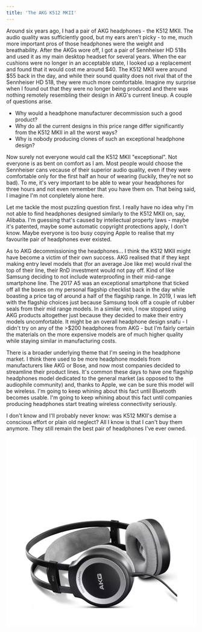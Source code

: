 ```yaml
---
title: 'The AKG K512 MKII'
---
```


Around six years ago, I had a pair of AKG headphones - the K512 MKII. The audio quality was sufficiently good, but my ears aren't picky - to me, much more important pros of those headphones were the weight and breathability. After the AKGs wore off, I got a pair of Sennheiser HD 518s and used it as my main desktop headset for several years. When the ear cushions were no longer in an acceptable state, l looked up a replacement and found that it would cost me around $40. The K512 MKII were around $55 back in the day, and while their sound quality does not rival that of the Sennheiser HD 518, they were much more comfortable. Imagine my surprise when I found out that they were no longer being produced and there was nothing remotely resembling their design in AKG's current lineup. A couple of questions arise.

- Why would a headphone manufacturer decommission such a good product?
- Why do all the current designs in this price range differ significantly from the K512 MKII in all the worst ways?
- Why is nobody producing clones of such an exceptional headphone design?

Now surely not everyone would call the K512 MKII "exceptional". Not everyone is as bent on comfort as I am. Most people would choose the Sennheiser cans vecause of their superior audio quality, even if they were comfortable only for the first half an hour of wearing (luckily, they're not so bad). To me, it's very important to be able to wear your headphones for three hours and not even remember that you have them on. That being said, I imagine I'm not conpletely alone here.

Let me tackle the most puzzling question first. I really have no idea why I'm not able to find headphones designed similarly to the K512 MKII on, say, Alibaba. I'm guessing that's caused by intellectual property laws - maybe it's patented, maybe some automatic copyright protections apply, I don't know. Maybe everyone is too busy copying Apple to realise that my favourite pair of headphones ever existed.

As to AKG decommissioning the headphones... I think the K512 MKII might have become a victim of their own success. AKG realised that if they kept making entry level models that (for an average Joe like me) would rival the top of their line, their RnD investment would not pay off. Kind of like Samsung deciding to not include waterproofing in their mid-range smartphone line. The 2017 A5 was an exceptional smartphone that ticked off all the boxes on my personal flagship checklist back in the day while boasting a price tag of around a half of the flagship range. In 2019, I was left with the flagship choices just because Samsung took off a couple of rubber seals from their mid range models. In a similar vein, I now stopped using AKG products altogether just because they decided to make their entry models uncomfortable. It might be an overall headphone design snafu - I didn't try on any of the >$200 headphones from AKG - but I'm fairly certain the materials on the more expensive models are of much higher quality while staying similar in manufacturing costs.

There is a broader underlying theme that I'm seeing in the headphone market. I think there used to be more headphone models from manufacturers like AKG or Bose, and now most companies decided to streamline their product lines. It's common these days to have one flagship headphones model dedicated to the general market (as opposed to the audiophile community) and, thanks to Apple, we can be sure this model will be wireless. I'm going to keep whining about this fact until Bluetooth becomes usable. I'm going to keep whining about this fact until companies producing headphones start treating wireless connectivity seriously.

I don't know and I'll probably never know: was K512 MKII's demise a conscious effort or plain old neglect? All I know is that I can't buy them anymore. They still remain the best pair of headphones I've ever owned.

![This brings back memories](/assets/2019-09-09-akg-k512-mkii/1.png)
